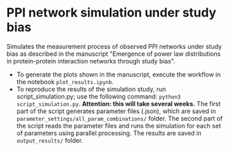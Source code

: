 # PPI network simulation under study bias

Simulates the measurement process of observed PPI networks under study bias as described in the manuscript 
"Emergence of power law distributions in protein-protein interaction networks through study bias".

- To generate the plots shown in the manuscript, execute the workflow in the notebook `plot_results.ipynb`.
- To reproduce the results of the simulation study, run script_simulation.py;
use the following command: `python3 script_simulation.py`. **Attention: this will take several weeks.**
The first part of the script generates parameter files (.json), which are saved in `parameter_settings/all_param_combinations/` folder.
The second part of the script reads the parameter files and runs the simulation for each set of parameters using parallel processing. The results are saved in `output_results/` folder.

